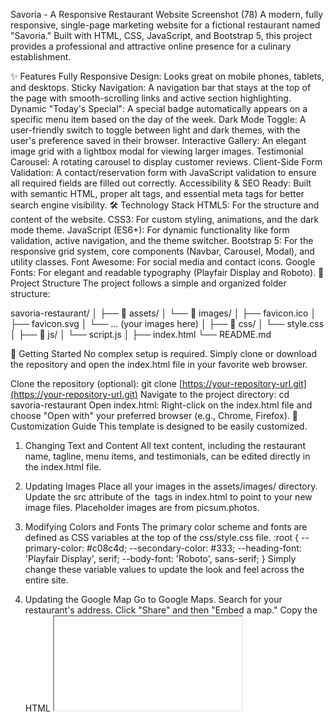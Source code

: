 Savoria - A Responsive Restaurant Website
Screenshot (78)
A modern, fully responsive, single-page marketing website for a fictional restaurant named "Savoria." Built with HTML, CSS, JavaScript, and Bootstrap 5, this project provides a professional and attractive online presence for a culinary establishment.

✨ Features
Fully Responsive Design: Looks great on mobile phones, tablets, and desktops.
Sticky Navigation: A navigation bar that stays at the top of the page with smooth-scrolling links and active section highlighting.
Dynamic "Today's Special": A special badge automatically appears on a specific menu item based on the day of the week.
Dark Mode Toggle: A user-friendly switch to toggle between light and dark themes, with the user's preference saved in their browser.
Interactive Gallery: An elegant image grid with a lightbox modal for viewing larger images.
Testimonial Carousel: A rotating carousel to display customer reviews.
Client-Side Form Validation: A contact/reservation form with JavaScript validation to ensure all required fields are filled out correctly.
Accessibility & SEO Ready: Built with semantic HTML, proper alt tags, and essential meta tags for better search engine visibility.
🛠️ Technology Stack
HTML5: For the structure and content of the website.
CSS3: For custom styling, animations, and the dark mode theme.
JavaScript (ES6+): For dynamic functionality like form validation, active navigation, and the theme switcher.
Bootstrap 5: For the responsive grid system, core components (Navbar, Carousel, Modal), and utility classes.
Font Awesome: For social media and contact icons.
Google Fonts: For elegant and readable typography (Playfair Display and Roboto).
📂 Project Structure
The project follows a simple and organized folder structure:

savoria-restaurant/ │ ├── 📂 assets/ │ └── 📂 images/ │ ├── favicon.ico │ ├── favicon.svg │ └── ... (your images here) │ ├── 📂 css/ │ └── style.css │ ├── 📂 js/ │ └── script.js │ ├── index.html └── README.md

🚀 Getting Started
No complex setup is required. Simply clone or download the repository and open the index.html file in your favorite web browser.

Clone the repository (optional):
git clone [https://your-repository-url.git](https://your-repository-url.git)
Navigate to the project directory:
cd savoria-restaurant
Open index.html:
Right-click on the index.html file and choose "Open with" your preferred browser (e.g., Chrome, Firefox).
🎨 Customization Guide
This template is designed to be easily customized.

1. Changing Text and Content
All text content, including the restaurant name, tagline, menu items, and testimonials, can be edited directly in the index.html file.

2. Updating Images
Place all your images in the assets/images/ directory.
Update the src attribute of the <img> tags in index.html to point to your new image files. Placeholder images are from picsum.photos.
3. Modifying Colors and Fonts
The primary color scheme and fonts are defined as CSS variables at the top of the css/style.css file.
:root {
    --primary-color: #c08c4d;
    --secondary-color: #333;
    --heading-font: 'Playfair Display', serif;
    --body-font: 'Roboto', sans-serif;
}
Simply change these variable values to update the look and feel across the entire site.
4. Updating the Google Map
Go to Google Maps.
Search for your restaurant's address.
Click "Share" and then "Embed a map."
Copy the HTML <iframe> code provided.
Paste this code into the div with the class map-responsive in the Contact section of index.html.
5. Changing "Today's Special" Day
The special is currently set to appear on Wednesday. You can change this in js/script.js.
Find the line if (dayOfWeek === 3 && specialItem).
Change the number 3 to your desired day (0=Sunday, 1=Monday, 2=Tuesday, etc.).
